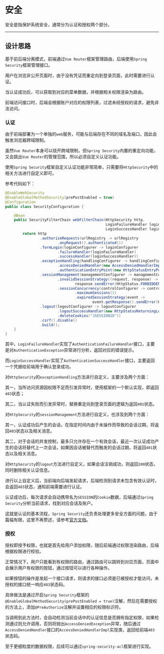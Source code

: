 安全
====

安全是指保护系统安全，通常分为认证和授权两个部分。

---

## 设计思路

基于前后端分离模式，前端通过`Vue Router`框架管理路由，后端使用`Spring Security`框架管理接口。

用户在浏览非公开页面时，由于没有凭证而重定向到登录页面，此时需要进行认证。

当认证成功后，可以获取到对应的菜单数据，并根据相关权限渲染为路由。

前端访问接口时，后端会根据账户对应的权限列表，过滤未经授权的请求，避免非法访问。

### 认证

由于前端部署为一个单独的`web`服务，可能与后端存在不同的域名及端口，因此会触发浏览器跨域限制。

虽然`Vue Router`本身可以绕开跨域限制，但`Spring Security`内置的重定向功能，又会跳出`Vue Router`的管理范围，所以必须自定义认证功能。

使用`Spring Security`框架自定义认证功能非常简单，只需要将`HttpSecurity`中的相关方法进行自定义即可。

参考代码如下：

```java
@EnableWebSecurity
@EnableGlobalMethodSecurity(prePostEnabled = true)
@Configuration
public class SecurityConfiguration {

    @Bean
    public SecurityFilterChain webFilterChain(HttpSecurity http,
                                              LoginFailureHandler loginFailureHandler,
                                              LoginSuccessHandler loginSuccessHandler) {
        return http
                .authorizeRequests(urlRegistry -> urlRegistry
                        .anyRequest().authenticated())
                .formLogin(loginConfigurer -> loginConfigurer
                        .failureHandler(loginFailureHandler)
                        .successHandler(loginSuccessHandler))
                .exceptionHandling(handlingConfigurer -> handlingConfigurer
                        .accessDeniedHandler(new AccessDeniedHandlerImpl())
                        .authenticationEntryPoint(new HttpStatusEntryPoint(HttpStatus.UNAUTHORIZED)))
                .sessionManagement(managementConfigurer -> managementConfigurer
                        .invalidSessionStrategy((request, response) ->
                                response.sendError(HttpStatus.FORBIDDEN.value(), "invalidSessionStrategy"))
                        .sessionConcurrency(controlConfigurer -> controlConfigurer
                                .maximumSessions(1)
                                .expiredSessionStrategy(event ->
                                        event.getResponse().sendError(HttpStatus.FORBIDDEN.value(), "expiredSessionStrategy"))))
                .logout(logoutConfigurer -> logoutConfigurer
                        .logoutSuccessHandler(new HttpStatusReturningLogoutSuccessHandler())
                        .deleteCookies("JSESSIONID"))
                .csrf().disable()
                .build();
    }
}
```

其中，`LoginFailureHandler`实现了`AuthenticationFailureHandler`接口，主要是对`AuthenticationException`异常进行分析，返回对应的错误提示。

而`LoginSuccessHandler`实现了`AuthenticationSuccessHandler`接口，主要返回一个凭据给前端用于确认登录成功。

对`HttpSecurity`的`exceptionHandling`方法进行自定义，主要涉及两个方面：

其一，当所访问资源因权限不足而引发异常时，使用框架的一个默认实现，即返回`403`状态；

其二，当认证失败而引发异常时，替换重定向到登录页面的逻辑为返回`401`状态。

对`HttpSecurity`的`sessionManagement`方法进行自定义，也涉及到两个方面：

其一，认证成功后产生的会话，在指定时间内由于未操作而导致的会话过期，将返回`403`状态以及相关消息。

其二，对于会话的并发控制，最多只允许存在一个有效会话，最近一次认证成功产生的会话将替代上一次会话，如果因会话被替代而触发的会话过期，将返回`401`状态以及相关消息。

对`HttpSecurity`的`logout`方法进行自定义，如果会话注销成功，则返回`200`状态，同时删除相关认证信息。

进行以上自定义后，当前端向后端发起请求，后端检测到请求未包含有效认证时，会返回`403`状态，通知前端需要进行认证。

认证成功后，每次请求会自动携带名为`SESSION`的`Cookie`数据，后端通过`Spring Security`分析当前请求，找到对应会话及账户。

这就是认证的基本流程，`Spring Security`还负责处理更多安全方面的问题，由于篇幅有限，这里不再赘述，请参考[官方文档][1]。

### 授权

授权即授予权限，也就是首先给用户添加权限，随后前端通过权限渲染路由，后端根据权限进行校验。

正常情况下，用户只能看到有权限的路由，通过路由可以跳转到对应页面，页面中会展示用户有权限的按钮，通过按钮可以进行各种操作。

如果按钮的操作是发起一个接口请求，则请求的接口必须是已被授权才能访问，未授权的接口统一响应`403`状态码。

具体做法是通过开启`Spring Security`框架的`@EnableGlobalMethodSecurity(prePostEnabled = true)`注解，然后在需要授权的方法上，添加`@PreAuthorize`注解并设置相应的权限标识符。

当调用到此方法时，会自动检测当前会话中的认证信息是否拥有指定权限，如果检测通过则允许调用，否则将抛出`AccessDeniedException`异常，随后通过`AccessDeniedHandler`接口的`AccessDeniedHandlerImpl`实现类，返回给前端`403`状态码。

至于更细粒度的数据权限，后续可以通过`spring-security-acl`框架进行实现。

[1]:https://docs.spring.io/spring-security/reference/5.7/index.html